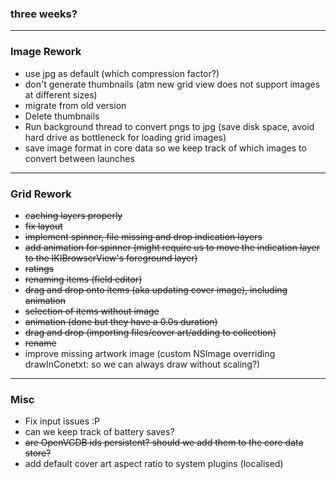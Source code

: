 ### three weeks?

***

### Image Rework
- use jpg as default (which compression factor?)
- don't generate thumbnails (atm new grid view does not support images at different sizes)
- migrate from old version
 - Delete thumbnails
 - Run background thread to convert pngs to jpg (save disk space, avoid hard drive as bottleneck for loading grid images)
 - save image format in core data so we keep track of which images to convert between launches

***

### Grid Rework
- ~~caching layers properly~~
- ~~fix layout~~
- ~~implement spinner, file missing and drop indication layers~~
- ~~add animation for spinner (might require us to move the indication layer to the IKIBrowserView's foreground layer)~~
- ~~ratings~~
- ~~renaming items (field editor)~~
- ~~drag and drop onto items (aka updating cover image), including animation~~
- ~~selection of items without image~~
- ~~animation (done but they have a 0.0s duration)~~
- ~~drag and drop (importing files/cover art/adding to collection)~~
- ~~rename~~
- improve missing artwork image (custom NSImage overriding drawInConetxt: so we can always draw without scaling?)

***

### Misc
- Fix input issues :P
- can we keep track of battery saves?
- ~~are OpenVGDB ids persistent? should we add them to the core data store?~~
- add default cover art aspect ratio to system plugins (localised)